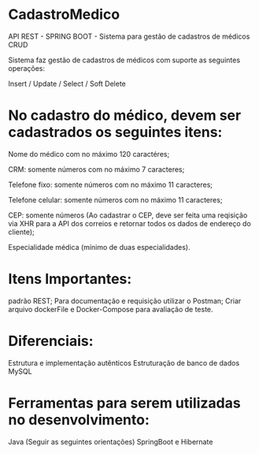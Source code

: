 # CadastroMedico
API REST - SPRING BOOT - Sistema para gestão de cadastros de médicos CRUD

Sistema faz gestão de cadastros de médicos com suporte as seguintes operações:

Insert / Update / Select / Soft Delete 

# No cadastro do médico, devem ser cadastrados os seguintes itens:

Nome do médico com no máximo 120 caractéres;

CRM: somente números com no máximo 7 caracteres;

Telefone fixo: somente números com no máximo 11 caracteres;

Telefone celular: somente números com no máximo 11 caracteres;

CEP: somente números
(Ao cadastrar o CEP, deve ser feita uma reqisição via XHR para a API dos correios e retornar todos os dados de endereço do cliente);

Especialidade médica (mínimo de duas especialidades).

# Itens Importantes:

padrão REST;
Para documentação e requisição utilizar o Postman;
Criar arquivo dockerFile e Docker-Compose para avaliação de teste.

# Diferenciais:

Estrutura e implementação autênticos
Estruturação de banco de dados MySQL

# Ferramentas para serem utilizadas no desenvolvimento:

Java (Seguir as seguintes orientações)
SpringBoot e Hibernate
